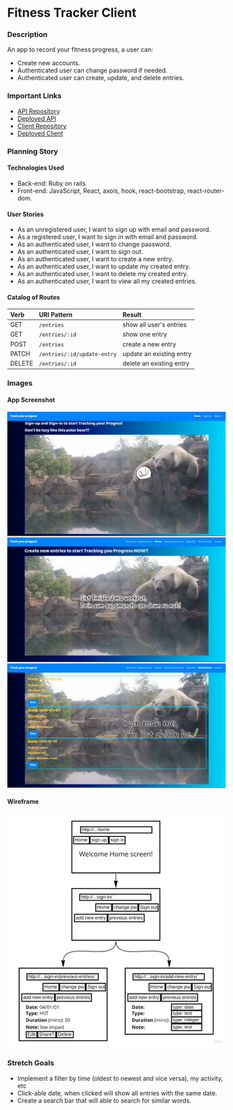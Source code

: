 # Fitness Tracker Client

### Description
An app to record your fitness progress, a user can:
- Create new accounts.
- Authenticated user can change password if needed.
- Authenticated user can create, update, and delete entries.

### Important Links
- [API Repository](https://github.com/TN-space/fitness-tracker-api)
- [Deployed API](https://murmuring-forest-24947.herokuapp.com)
- [Client Repository](https://github.com/TN-space/fitness-tracker-client)
- [Deployed Client](https://TN-space.github.io/fitness-tracker-client)

### Planning Story
#### Technologies Used
- Back-end: Ruby on rails.
- Front-end: JavaScript, React, axois, hook, react-bootstrap, react-router-dom.

#### User Stories
- As an unregistered user, I want to sign up with email and password.
- As a registered user, I want to sign in with email and password.
- As an authenticated user, I want to change password.
- As an authenticated user, I want to sign out.
- As an authenticated user, I want to create a new entry.
- As an authenticated user, I want to update my created entry.
- As an authenticated user, I want to delete my created entry.
- As an authenticated user, I want to view all my created entries.

#### Catalog of Routes
| Verb   | URI Pattern    | Result              |
|:-------|:---------------|:--------------------|
| GET    | `/entries`     | show all user's entries|
| GET    | `/entries/:id` | show one entry|
| POST   | `/entries`     | create a new entry |
| PATCH  | `/entries/:id/update-entry`| update an existing entry|
| DELETE | `/entries/:id` | delete an existing entry |

### Images

#### App Screenshot
![Wireframe](src/images/unauthenticated-home.png)
![Wireframe](src/images/authenticated-home.png)
![Wireframe](src/images/view-all.png)

#### Wireframe
![Wireframe](src/images/wireframe.jpg)

### Stretch Goals
- Implement a filter by time (oldest to newest and vice versa), my activity, etc
- Click-able date, when clicked will show all entries with the same date.
- Create a search bar that will able to search for similar words.
